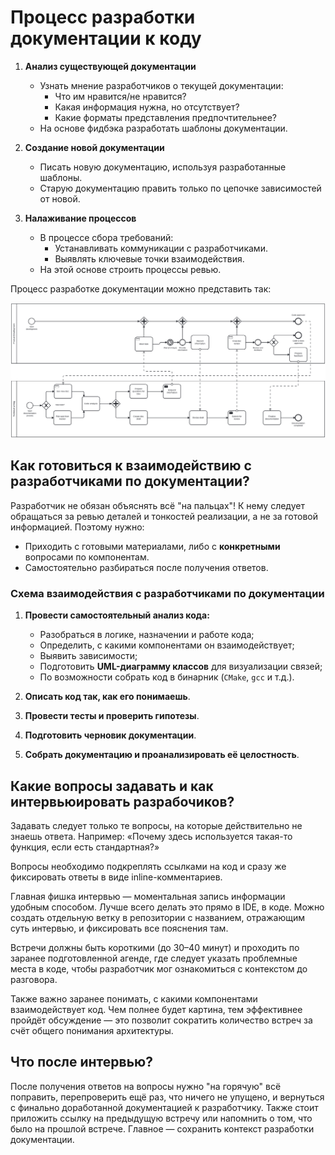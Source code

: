 # Процесс разработки документации к коду

1. **Анализ существующей документации**
   - Узнать мнение разработчиков о текущей документации:
     - Что им нравится/не нравится?
     - Какая информация нужна, но отсутствует?
     - Какие форматы представления предпочтительнее?
   - На основе фидбэка разработать шаблоны документации.

2. **Создание новой документации**
   - Писать новую документацию, используя разработанные шаблоны.
   - Старую документацию править только по цепочке зависимостей от новой.

3. **Налаживание процессов**
   - В процессе сбора требований:
     - Устанавливать коммуникации с разработчиками.
     - Выявлять ключевые точки взаимодействия.
   - На этой основе строить процессы ревью.

Процесс разработке документации можно представить так:

<a href="./diagram.svg" target="_blank"><img src="./diagram.svg" alt="prepare_scheme"></a>

## Как готовиться к взаимодействию с разработчиками по документации?

Разработчик не обязан объяснять всё "на пальцах"! К нему следует обращаться за ревью деталей и тонкостей реализации, а не за готовой информацией. Поэтому нужно:
- Приходить с готовыми материалами, либо с **конкретными** вопросами по компонентам.
- Самостоятельно разбираться после получения ответов.

### Схема взаимодействия с разработчиками по документации

1. **Провести самостоятельный анализ кода:**
   - Разобраться в логике, назначении и работе кода;
   - Определить, с какими компонентами он взаимодействует;
   - Выявить зависимости;
   - Подготовить **UML-диаграмму классов** для визуализации связей;
   - По возможности собрать код в бинарник (`CMake`, `gcc` и т.д.).

2. **Описать код так, как его понимаешь**.

3. **Провести тесты и проверить гипотезы**.

4. **Подготовить черновик документации**.

5. **Собрать документацию и проанализировать её целостность**.

## Какие вопросы задавать и как интервьюировать разрабочиков?

Задавать следует только те вопросы, на которые действительно не знаешь ответа. Например: «Почему здесь используется такая-то функция, если есть стандартная?»

Вопросы необходимо подкреплять ссылками на код и сразу же фиксировать ответы в виде inline-комментариев.

Главная фишка интервью — моментальная запись информации удобным способом. Лучше всего делать это прямо в IDE, в коде. Можно создать отдельную ветку в репозитории с названием, отражающим суть интервью, и фиксировать все пояснения там.

Встречи должны быть короткими (до 30–40 минут) и проходить по заранее подготовленной агенде, где следует указать проблемные места в коде, чтобы разработчик мог ознакомиться с контекстом до разговора.

Также важно заранее понимать, с какими компонентами взаимодействует код. Чем полнее будет картина, тем эффективнее пройдёт обсуждение — это позволит сократить количество встреч за счёт общего понимания архитектуры.

## Что после интервью?

После получения ответов на вопросы нужно "на горячую" всё поправить, перепроверить ещё раз, что ничего не упущено, и вернуться с финально доработанной документацией к разработчику. Также стоит приложить ссылку на предыдущую встречу или напомнить о том, что было на прошлой встрече. Главное — сохранить контекст разработки документации.